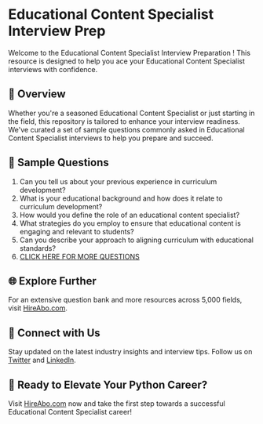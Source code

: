 # Educational Content Specialist Interview Prep

Welcome to the Educational Content Specialist Interview Preparation ! This resource is designed to help you ace your Educational Content Specialist interviews with confidence.

## 🚀 Overview

Whether you're a seasoned Educational Content Specialist or just starting in the field, this repository is tailored to enhance your interview readiness. We've curated a set of sample questions commonly asked in Educational Content Specialist interviews to help you prepare and succeed.

## 📝 Sample Questions

1. Can you tell us about your previous experience in curriculum development?
2. What is your educational background and how does it relate to curriculum development?
3. How would you define the role of an educational content specialist?
4. What strategies do you employ to ensure that educational content is engaging and relevant to students?
5. Can you describe your approach to aligning curriculum with educational standards?
6. [CLICK HERE FOR MORE QUESTIONS](https://hireabo.com/job/4_4_22/Educational%20Content%20Specialist)

## 🌐 Explore Further

For an extensive question bank and more resources across 5,000 fields, visit [HireAbo.com](https://www.hireabo.com).

## 📱 Connect with Us

Stay updated on the latest industry insights and interview tips. Follow us on [Twitter](https://twitter.com/hireabo) and [LinkedIn](https://www.linkedin.com/in/hire-abo-3609972a8/).

## 🚀 Ready to Elevate Your Python Career?

Visit [HireAbo.com](https://www.hireabo.com) now and take the first step towards a successful Educational Content Specialist career!